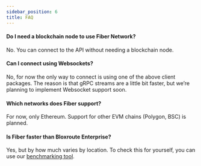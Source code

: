 ```yaml
---
sidebar_position: 6
title: FAQ
---
```


#### Do I need a blockchain node to use Fiber Network?
No. You can connect to the API without needing a blockchain node.

#### Can I connect using Websockets?
No, for now the only way to connect is using one of the above client packages. The reason is that gRPC streams are a little bit faster, but we’re planning to implement Websocket support soon.

#### Which networks does Fiber support?
For now, only Ethereum. Support for other EVM chains (Polygon, BSC) is planned.

#### Is Fiber faster than Bloxroute Enterprise?
Yes, but by how much varies by location. To check this for yourself, you can use our [benchmarking tool](https://github.com/chainbound/fiber-benchmarks).